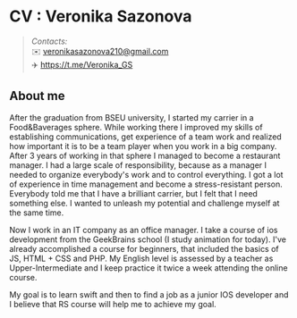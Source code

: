 # СV : Veronika Sazonova
> _*Contacts:*_  
> :envelope: veronikasazonova210@gmail.com  
> :airplane: https://t.me/Veronika_GS  

## About me   

After the graduation from BSEU university, I started my carrier in a Food&Baverages sphere.
While working there I improved my skills of establishing communications, get experience of a team work and realized how important it is to be a team player when you work in a big company.
After 3 years of working in that sphere I managed to become a restaurant manager.
I had a large scale of responsibility, because as a manager I needed to organize everybody's work and to control everything.
I got a lot of experience in time management and become a stress-resistant person.
Everybody told me that I have a brilliant carrier, but I felt that I need something else. I wanted to unleash my potential and challenge myself at the same time. 

Now I work in an IT company as an office manager. I take a course of ios development from the GeekBrains school (I study animation for today). 
I've already accomplished a course for beginners, that included the basics of JS, HTML + CSS and PHP. 
My English level is assessed by a teacher as Upper-Intermediate and I keep practice it twice a week attending the online course.

My goal is to learn swift and then to find a job as a junior IOS developer and I believe that RS course will help me to achieve my goal.

